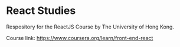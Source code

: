 # React Studies

Respository for the ReactJS Course by The University of Hong Kong.

Course link: https://www.coursera.org/learn/front-end-react

